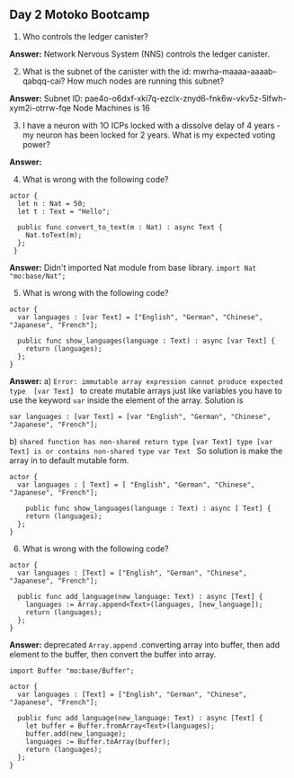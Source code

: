 ## Day 2 Motoko Bootcamp
1. Who controls the ledger canister?

 **Answer:**  Network Nervous System (NNS) controls the ledger canister.


2. What is the subnet of the canister with the id: mwrha-maaaa-aaaab-qabqq-cai? How much nodes are running this subnet?

 **Answer:**
Subnet ID: pae4o-o6dxf-xki7q-ezclx-znyd6-fnk6w-vkv5z-5lfwh-xym2i-otrrw-fqe
Node Machines is 16

3. I have a neuron with 1O ICPs locked with a dissolve delay of 4 years - my neuron has been locked for 2 years. What is my expected voting power?

 **Answer:**


4. What is wrong with the following code?
```motoko
actor {
  let n : Nat = 50;
  let t : Text = "Hello";

  public func convert_to_text(m : Nat) : async Text {
    Nat.toText(m);
  };
 }
 ```
 **Answer:**
 Didn't imported Nat module from base library. ```import Nat "mo:base/Nat";```

5. What is wrong with the following code?
```motoko
actor {
  var languages : [var Text] = ["English", "German", "Chinese", "Japanese", "French"];

  public func show_languages(language : Text) : async [var Text] {
    return (languages);
  };
}
```
**Answer:**
  a) `Error: immutable array expression cannot produce expected type  [var Text] ` to create mutable arrays just like variables you have to use the keyword `var` inside the element of the array. Solution is 
  ```motoko 
var languages : [var Text] = [var "English", "German", "Chinese", "Japanese", "French"];
```
b) ``shared function has non-shared return type [var Text] type [var Text] is or contains non-shared type var Text `` So solution is make the array in to default mutable form.
```motoko
actor {
  var languages : [ Text] = [ "English", "German", "Chinese", "Japanese", "French"];

    public func show_languages(language : Text) : async [ Text] {
    return (languages);
  };
}
```
6. What is wrong with the following code?
```motoko
actor {
  var languages : [Text] = ["English", "German", "Chinese", "Japanese", "French"];

  public func add_language(new_language: Text) : async [Text] {
    languages := Array.append<Text>(languages, [new_language]);
    return (languages);
  };
}
```
**Answer:**
deprecated `Array.append` .converting array into buffer, then add element to the buffer, then convert the buffer into array.
```motoko
import Buffer "mo:base/Buffer";

actor {
  var languages : [Text] = ["English", "German", "Chinese", "Japanese", "French"];

  public func add_language(new_language: Text) : async [Text] {
    let buffer = Buffer.fromArray<Text>(languages);
    buffer.add(new_language);
    languages := Buffer.toArray(buffer);
    return (languages);
  };
}
```
